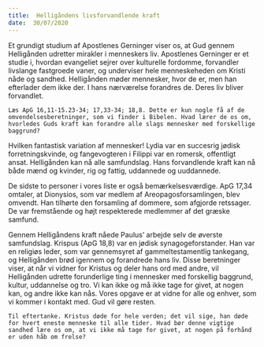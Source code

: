 ```yaml
---
title:  Helligåndens livsforvandlende kraft
date:  30/07/2020
---
```


Et grundigt studium af Apostlenes Gerninger viser os, at Gud gennem Helligånden udretter mirakler i menneskers liv. Apostlenes Gerninger er et studie i, hvordan evangeliet sejrer over kulturelle fordomme, forvandler livslange fastgroede vaner, og underviser hele menneskeheden om Kristi nåde og sandhed. Helligånden møder mennesker, hvor de er, men han efterlader dem ikke der. I hans nærværelse forandres de. Deres liv bliver forvandlet.

`Læs ApG 16,11-15.23-34; 17,33-34; 18,8. Dette er kun nogle få af de omvendelsesberetninger, som vi finder i Bibelen. Hvad lærer de os om, hvorledes Guds kraft kan forandre alle slags mennesker med forskellige baggrund?`

Hvilken fantastisk variation af mennesker! Lydia var en succesrig jødisk forretningskvinde, og fangevogteren i Filippi var en romersk, offentligt ansat. Helligånden kan nå alle samfundslag. Hans forvandlende kraft kan nå både mænd og kvinder, rig og fattig, uddannede og uuddannede.

De sidste to personer i vores liste er også bemærkelsesværdige. ApG 17,34 omtaler, at Dionysios, som var medlem af Areopagosforsamlingen, blev omvendt. Han tilhørte den forsamling af dommere, som afgjorde retssager. De var fremstående og højt respekterede medlemmer af det græske samfund.

Gennem Helligåndens kraft nåede Paulus’ arbejde selv de øverste samfundslag. Krispus (ApG 18,8) var en jødisk synagogeforstander. Han var en religiøs leder, som var gennemsyret af gammeltestamentlig tankegang, og Helligånden brød igennem og forandrede hans liv. Disse beretninger viser, at når vi vidner for Kristus og deler hans ord med andre, vil Helligånden udrette forunderlige ting i mennesker med forskellig baggrund, kultur, uddannelse og tro. Vi kan ikke og må ikke tage for givet, at nogen kan, og andre ikke kan nås. Vores opgave er at vidne for alle og enhver, som vi kommer i kontakt med. Gud vil gøre resten.

`Til eftertanke. Kristus døde for hele verden; det vil sige, han døde for hvert eneste menneske til alle tider. Hvad bør denne vigtige sandhed lære os om, at vi ikke må tage for givet, at nogen på forhånd er uden håb om frelse?`